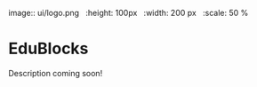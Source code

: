image:: ui/logo.png
  :height: 100px
  :width: 200 px
  :scale: 50 %

EduBlocks
=========

Description coming soon!
